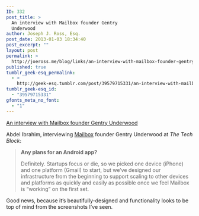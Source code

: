 ```yaml
---
ID: 332
post_title: >
  An interview with Mailbox founder Gentry
  Underwood
author: Joseph J. Ross, Esq.
post_date: 2013-01-03 18:34:40
post_excerpt: ""
layout: post
permalink: >
  http://joeross.me/blog/links/an-interview-with-mailbox-founder-gentry-underwood/
published: true
tumblr_geek-esq_permalink:
  - >
    http://geek-esq.tumblr.com/post/39579715331/an-interview-with-mailbox-founder-gentry-underwood
tumblr_geek-esq_id:
  - "39579715331"
gfonts_meta_no_font:
  - "1"
---
```

<a href='http://thetechblock.com/interview-mailbox-gentry-underwood/'>An interview with Mailbox founder Gentry Underwood</a><div class="link_description"><p>Abdel Ibrahim, interviewing <a href="http://www.mailboxapp.com/" target="_blank">Mailbox</a> founder Gentry Underwood at <em>The Tech Block</em>:</p>

<blockquote>
  <p><strong>Any plans for an Android app?</strong></p>
  
  <p>Definitely. Startups focus or die, so we picked one device (iPhone) and one platform (Gmail) to start, but we’ve designed our infrastructure from the beginning to support scaling to other devices and platforms as quickly and easily as possible once we feel Mailbox is “working” on the first set.</p>
</blockquote>

<p>Good news, because it&#8217;s beautifully-designed and functionality looks to be top of mind from the screenshots I&#8217;ve seen.</p></div>